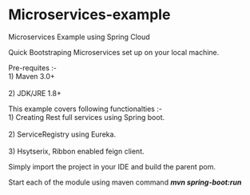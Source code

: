 # Microservices-example
Microservices Example using Spring Cloud

Quick Bootstraping Microservices set up on your local machine.

Pre-requites :-
 <br> 1)  Maven 3.0+</br>
 <br> 2)  JDK/JRE 1.8+</br>
  
This example covers following functionalties :-
  <br>1)  Creating Rest full services using Spring boot.</br>
  <br> 2)  ServiceRegistry using Eureka.</br>
  <br>3)  Hsytserix, Ribbon enabled feign client.</br>
  
Simply import the project in your IDE and build the parent pom.

Start each of the module using maven command <strong><i>mvn spring-boot:run</i></strong>




  
  
  


